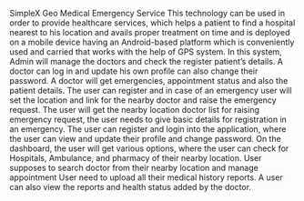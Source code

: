 SimpleX Geo Medical Emergency Service
This technology can be used in order to provide healthcare services, which helps a patient to find a hospital nearest to his location and avails proper treatment on time and is deployed on a mobile device having an Android-based platform which is conveniently used and carried that works with the help of GPS system. In this system, Admin will manage the doctors and check the register patient’s details. A doctor can log in and update his own profile can also change their password. A doctor will get emergencies, appointment status and also the patient details. The user can register and in case of an emergency user will set the location and link for the nearby doctor and raise the emergency request. The user will get the nearby location doctor list for raising emergency request, the user needs to give basic details for registration in an emergency. The user can register and login into the application, where the user can view and update their profile and change password. On the dashboard, the user will get various options, where the user can check for Hospitals, Ambulance, and pharmacy of their nearby location. User supposes to search doctor from their nearby location and manage appointment User need to upload all their medical history reports. A user can also view the reports and health status added by the doctor.
